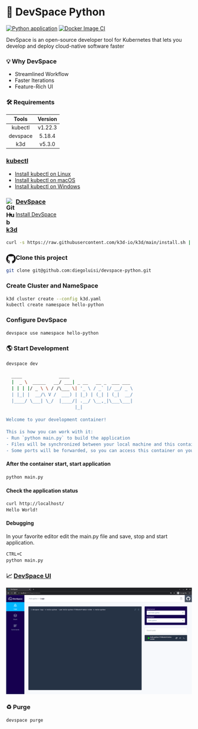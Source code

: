 # 🐍 DevSpace Python

[![Python application](https://github.com/diegoluisi/hello-python/actions/workflows/python-app.yml/badge.svg)](https://github.com/diegoluisi/hello-python/actions/workflows/python-app.yml)
[![Docker Image CI](https://github.com/diegoluisi/devspace-python/actions/workflows/docker-image.yml/badge.svg)](https://github.com/diegoluisi/devspace-python/actions/workflows/docker-image.yml)

DevSpace is an open-source developer tool for Kubernetes that lets you develop and deploy cloud-native software faster

### 💡 Why DevSpace
- Streamlined Workflow
- Faster Iterations
- Feature-Rich UI
### 🛠️ Requirements

|  Tools   | Version |
| :------: | :-----: |
| kubectl  | v1.22.3 |
| devspace | 5.18.4  |
|   k3d    | v5.3.0  |

### [kubectl](https://kubernetes.io/)

- [Install kubectl on Linux](https://kubernetes.io/docs/tasks/tools/install-kubectl-linux/)
- [Install kubectl on macOS](https://kubernetes.io/docs/tasks/tools/install-kubectl-macos)
- [Install kubectl on Windows](https://kubernetes.io/docs/tasks/tools/install-kubectl-windows)

### <img align="left" alt="GitHub" width="26px" src="https://avatars.githubusercontent.com/u/17330169?s=200&v=4" /> [DevSpace](https://devspace.sh/)


- [Install DevSpace](https://devspace.sh/cli/docs/getting-started/installation)

### [k3d](https://k3d.io/)

```bash
curl -s https://raw.githubusercontent.com/k3d-io/k3d/main/install.sh | bash
```

### <img align="left" alt="GitHub" width="26px" src="https://raw.githubusercontent.com/github/explore/78df643247d429f6cc873026c0622819ad797942/topics/github/github.png" /> Clone this project

```bash
git clone git@github.com:diegoluisi/devspace-python.git
```


### Create Cluster and NameSpace

```bash
k3d cluster create --config k3d.yaml
kubectl create namespace hello-python
```

### Configure DevSpace

```bash
devspace use namespace hello-python
```

### 🌎 Start Development

```bash
devspace dev

  ____              ____
  |  _ \  _____   __/ ___| _ __   __ _  ___ ___
  | | | |/ _ \ \ / /\___ \| '_ \ / _` |/ __/ _ \
  | |_| |  __/\ V /  ___) | |_) | (_| | (_|  __/
  |____/ \___| \_/  |____/| .__/ \__,_|\___\___|
                          |_|

Welcome to your development container!

This is how you can work with it:
- Run `python main.py` to build the application
- Files will be synchronized between your local machine and this container
- Some ports will be forwarded, so you can access this container on your local machine via http://localhost

```

#### After the container start,  start application

```bash 
python main.py
```
#### Check the application status 

```bash
curl http://localhost/
Hello World!
```
#### Debugging 
In your favorite editor edit the main.py file and save, stop and start application.

```bash
CTRL+C
python main.py
``` 

### 📈 [DevSpace UI](http://localhost:8090)

![DevSpace UI](.images/devspace-ui.png)

### ♻️ Purge
```bash
devspace purge
```